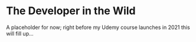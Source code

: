 # The Developer in the Wild
A placeholder for now; right before my Udemy course launches in 2021 this will fill up...
